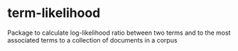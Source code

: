 # term-likelihood
Package to calculate log-likelihood ratio between two terms and to the  most associated terms to a collection of documents in a corpus
